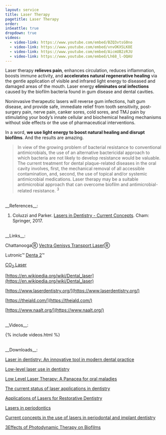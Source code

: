 ```yaml
---
layout: service
title: Laser Therapy
pagetitle: Laser Therapy
order:
inSeattle: true
dropdown: true
videos:
  - video-link: https://www.youtube.com/embed/BZQ3vtsG0no
  - video-link: https://www.youtube.com/embed/vnvOKXSLK8E
  - video-link: https://www.youtube.com/embed/AicmUB2zRJU
  - video-link: https://www.youtube.com/embed/Lh68_l-OQAU
---
```



Laser therapy **relieves pain**, enhances circulation, reduces inflammation, boosts immune activity, and **accelerates natural regenerative healing** via the gentle application of visible and infrared light energy to diseased and damaged areas of the mouth. Laser energy **eliminates oral infections** caused by the biofilm bacteria found in gum disease and dental cavities.


Noninvasive therapeutic lasers will reverse gum infections, halt gum disease, and provide safe, immediate relief from tooth sensitivity, post-surgery pain, nerve pain, canker sores, cold sores, and TMJ pain by stimulating your body’s innate cellular and biochemical healing mechanisms without side effects or the use of pharmaceutical interventions.


In a word, **we use light energy to boost natural healing and disrupt biofilms**. And the results are amazing.


<blockquote class="p-3 service-blockquote">In view of the growing problem of bacterial resistance to conventional antimicrobials, the use of an alternative bactericidal approach to which bacteria are not likely to develop resistance would be valuable. The current treatment for dental plaque-related diseases in the oral cavity involves, first, the mechanical removal of all accessible contamination, and, second, the use of topical and/or systemic antimicrobial medications. Laser therapy may be a suitable antimicrobial approach that can overcome biofilm and antimicrobial-related resistance. <sup>3</sup></blockquote>

<br/>
__References__:

1. Coluzzi and Parker. [Lasers in Dentistry - Current Concepts](https://drive.google.com/file/d/1FXg-JnEbVD0AxoEXCT8zC0ScUXwqHcIB/view). Cham: Springer, 2017.

<br/>
__Links__:

ChattanoogaⓇ [Vectra Genisys Transport Laser](https://www.djoglobal.com/products/chattanooga/vectra-genisys-transport-laser)Ⓡ

Lutronic™ [Denta 2](https://www.xrayheads.com/denta-2)™ 

[CO<sub>2</sub> Laser](https://www.xrayheads.com/co2-dental-lasers)

[https://en.wikipedia.org/wiki/Dental_laser](https://en.wikipedia.org/wiki/Dental_laser)

[https://www.laserdentistry.org/](https://www.laserdentistry.org/)

[https://theiald.com/](https://theiald.com/)

[https://www.naalt.org/](https://www.naalt.org/)

<br/>
__Videos__:

{% include videos.html %}

<br/>
__Downloads__:

[Laser in dentistry: An innovative tool in modern dental practice](https://www.ncbi.nlm.nih.gov/pmc/articles/PMC3700144/?report=printable)

[Low-level laser use in dentistry](https://drive.google.com/file/d/1j98QevssV4fYHh93luWLRg7Tbt9AXgZ0/view?usp=sharing)

[Low Level Laser Therapy: A Panacea for oral maladies](https://drive.google.com/file/d/16T29db8_G_pYJCaaTOuaHoP9ficT4Rii/view?usp=sharing)

[The current status of laser applications in dentistry](https://drive.google.com/file/d/1BeuhTzEmq3AWRP_YGl6y7NL9HRQULdAU/view?usp=sharing)

[Applications of Lasers for Restorative Dentistry](https://drive.google.com/file/d/1OxaJcOVQqZWlqrNMmPaLIFA4hBIcaIou/view?usp=sharing)

[Lasers in periodontics](https://www.ncbi.nlm.nih.gov/pmc/articles/PMC3467892/?report=printable)

[Current concepts in the use of lasers in periodontal and implant dentistry](https://www.ncbi.nlm.nih.gov/pmc/articles/PMC4645532/?report=printable)

[3Effects of Photodynamic Therapy on Biofilms](https://drive.google.com/file/d/11NFZ1wERFMAylRCpNlXTZcBKNkBhmJE1/view?usp=sharing)
